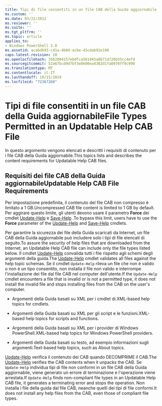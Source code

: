 ```yaml
---
title: Tipi di file consentiti in un file CAB della Guida aggiornabile | Microsoft Docs
ms.custom: ''
ms.date: 03/22/2012
ms.reviewer: ''
ms.suite: ''
ms.tgt_pltfrm: ''
ms.topic: article
applies_to:
- Windows PowerShell 3.0
ms.assetid: acabdb93-c41a-4b8d-acbe-45cdab91e198
caps.latest.revision: 10
ms.openlocfilehash: 3562804157ebdfca561445a8671d726b55cc4efd
ms.sourcegitcommit: 52a67bcd9d7bf3e8600ea4302d1fa8970ff9c998
ms.translationtype: MT
ms.contentlocale: it-IT
ms.lasthandoff: 10/15/2019
ms.locfileid: "72367260"
---
```

# <a name="file-types-permitted-in-an-updatable-help-cab-file"></a><span data-ttu-id="67267-102">Tipi di file consentiti in un file CAB della Guida aggiornabile</span><span class="sxs-lookup"><span data-stu-id="67267-102">File Types Permitted in an Updatable Help CAB File</span></span>

<span data-ttu-id="67267-103">In questo argomento vengono elencati e descritti i requisiti di contenuto per i file CAB della Guida aggiornabile.</span><span class="sxs-lookup"><span data-stu-id="67267-103">This topics lists and describes the content requirements for Updatable Help CAB files.</span></span>

## <a name="updatable-help-cab-file-requirements"></a><span data-ttu-id="67267-104">Requisiti dei file CAB della Guida aggiornabile</span><span class="sxs-lookup"><span data-stu-id="67267-104">Updatable Help CAB File Requirements</span></span>

<span data-ttu-id="67267-105">Per impostazione predefinita, il contenuto del file CAB non compresso è limitato a 1 GB.</span><span class="sxs-lookup"><span data-stu-id="67267-105">Uncompressed CAB file content is limited to 1 GB by default.</span></span> <span data-ttu-id="67267-106">Per aggirare questo limite, gli utenti devono usare il parametro **Force** dei cmdlet [Update-Help](/powershell/module/Microsoft.PowerShell.Core/Update-Help) e [Save-Help](/powershell/module/Microsoft.PowerShell.Core/Save-Help) .</span><span class="sxs-lookup"><span data-stu-id="67267-106">To bypass this limit, users have to use the **Force** parameter of the [Update-Help](/powershell/module/Microsoft.PowerShell.Core/Update-Help) and [Save-Help](/powershell/module/Microsoft.PowerShell.Core/Save-Help) cmdlets.</span></span>

<span data-ttu-id="67267-107">Per garantire la sicurezza dei file della Guida scaricati da Internet, un file CAB della Guida aggiornabile può includere solo i tipi di file elencati di seguito.</span><span class="sxs-lookup"><span data-stu-id="67267-107">To assure the security of help files that are downloaded from the Internet, an Updatable Help CAB file can include only the file types listed below.</span></span> <span data-ttu-id="67267-108">Il cmdlet [Update-Help](/powershell/module/Microsoft.PowerShell.Core/Update-Help) convalida tutti i file rispetto agli schemi degli argomenti della guida.</span><span class="sxs-lookup"><span data-stu-id="67267-108">The [Update-Help](/powershell/module/Microsoft.PowerShell.Core/Update-Help) cmdlet validates all files against the help topic schemas.</span></span> <span data-ttu-id="67267-109">Se il cmdlet `Update-Help` rileva un file che non è valido o non è un tipo consentito, non installa il file non valido e interrompe l'installazione dei file dal file CAB nel computer dell'utente.</span><span class="sxs-lookup"><span data-stu-id="67267-109">If the `Update-Help` cmdlet encounters a file that is invalid or is not a permitted type, it does not install the invalid file and stops installing files from the CAB on the user's computer.</span></span>

- <span data-ttu-id="67267-110">Argomenti della Guida basati su XML per i cmdlet di.</span><span class="sxs-lookup"><span data-stu-id="67267-110">XML-based help topics for cmdlets.</span></span>

- <span data-ttu-id="67267-111">Argomenti della Guida basati su XML per gli script e le funzioni.</span><span class="sxs-lookup"><span data-stu-id="67267-111">XML-based help topics for scripts and functions.</span></span>

- <span data-ttu-id="67267-112">Argomenti della Guida basati su XML per i provider di Windows PowerShell.</span><span class="sxs-lookup"><span data-stu-id="67267-112">XML-based help topics for Windows PowerShell providers.</span></span>

- <span data-ttu-id="67267-113">Argomenti della Guida basati su testo, ad esempio informazioni sugli argomenti.</span><span class="sxs-lookup"><span data-stu-id="67267-113">Text-based help topics, such as About topics.</span></span>

<span data-ttu-id="67267-114">[Update-Help](/powershell/module/Microsoft.PowerShell.Core/Update-Help) verifica il contenuto dei CAB quando DECOMPRIME il CAB.</span><span class="sxs-lookup"><span data-stu-id="67267-114">The [Update-Help](/powershell/module/Microsoft.PowerShell.Core/Update-Help) verifies the CAB contents when it unpacks the CAB.</span></span> <span data-ttu-id="67267-115">Se `Update-Help` individua tipi di file non conformi in un file CAB della Guida aggiornabile, viene generato un errore di terminazione e l'operazione viene arrestata.</span><span class="sxs-lookup"><span data-stu-id="67267-115">If `Update-Help` finds non-compliant file types in an Updatable Help CAB file, it generates a terminating error and stops the operation.</span></span> <span data-ttu-id="67267-116">Non installa i file della guida dal file CAB, neanche quelli dei tipi di file conformi.</span><span class="sxs-lookup"><span data-stu-id="67267-116">It does not install any help files from the CAB, even those of compliant file types.</span></span>